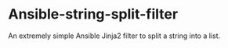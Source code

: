 Ansible-string-split-filter
===========================

An extremely simple Ansible Jinja2 filter to split a string into a list.
